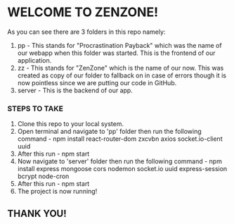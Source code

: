 <h1>WELCOME TO ZENZONE!</h1>

As you can see there are 3 folders in this repo namely:
1. pp - This stands for "Procrastination Payback" which was the name of our webapp when this folder was started. This is the frontend of our application.
2. zz - This stands for "ZenZone" which is the name of our now. This was created as copy of our folder to fallback on in case of errors though it is now pointless since we are putting our code in GitHub.
3. server - This is the backend of our app.

<h3>STEPS TO TAKE</h3>

1. Clone this repo to your local system.
2. Open terminal and navigate to 'pp' folder then run the following command - npm install react-router-dom zxcvbn axios socket.io-client uuid
3. After this run - npm start
4. Now navigate to 'server' folder then run the following command - npm install express mongoose cors nodemon socket.io uuid express-session bcrypt node-cron
5. After this run - npm start
6. The project is now running!

<h2>THANK YOU!</h2>
